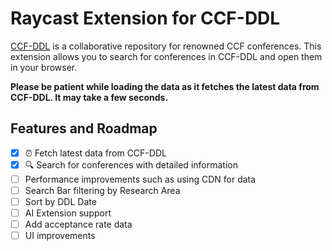 # Raycast Extension for CCF-DDL

[CCF-DDL](https://github.com/ccfddl/ccf-deadlines) is a collaborative repository for renowned CCF conferences. This extension allows you to search for conferences in CCF-DDL and open them in your browser.

**Please be patient while loading the data as it fetches the latest data from CCF-DDL. It may take a few seconds.**

## Features and Roadmap

- [x] ⏰ Fetch latest data from CCF-DDL
- [x] 🔍 Search for conferences with detailed information
- [ ] Performance improvements such as using CDN for data
- [ ] Search Bar filtering by Research Area
- [ ] Sort by DDL Date
- [ ] AI Extension support
- [ ] Add acceptance rate data
- [ ] UI improvements

